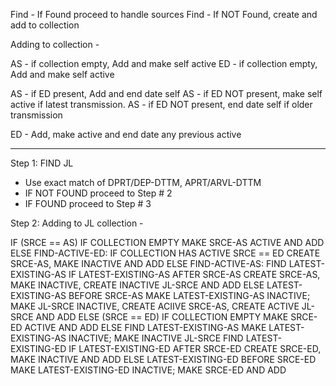 Find - If Found proceed to handle sources
Find - If NOT Found, create and add to collection

Adding to collection -

AS - if collection empty, Add and make self active
ED - if collection empty, Add and make self active

AS - if ED present, Add and end date self
AS - if ED NOT present, make self active if latest transmission.
AS - if ED NOT present, end date self if older transmission

ED - Add, make active and end date any previous active

--------------------------------------------------------------

Step 1: FIND JL
  - Use exact match of DPRT/DEP-DTTM, APRT/ARVL-DTTM
  - IF NOT FOUND proceed to Step # 2
  - IF FOUND proceed to Step # 3

Step 2: Adding to JL collection -

IF (SRCE == AS)
  IF COLLECTION EMPTY
    MAKE SRCE-AS ACTIVE AND ADD
  ELSE
    FIND-ACTIVE-ED: IF COLLECTION HAS ACTIVE SRCE == ED
      CREATE SRCE-AS, MAKE INACTIVE AND ADD
    ELSE
      FIND-ACTIVE-AS: FIND LATEST-EXISTING-AS
      IF LATEST-EXISTING-AS AFTER SRCE-AS
        CREATE SRCE-AS, MAKE INACTIVE, CREATE INACTIVE JL-SRCE AND ADD
      ELSE LATEST-EXISTING-AS BEFORE SRCE-AS
        MAKE LATEST-EXISTING-AS INACTIVE; MAKE JL-SRCE INACTIVE, CREATE ACIIVE SRCE-AS, CREATE ACTIVE JL-SRCE AND ADD
ELSE (SRCE == ED)
  IF COLLECTION EMPTY
    MAKE SRCE-ED ACTIVE AND ADD
  ELSE
    FIND LATEST-EXISTING-AS
      MAKE LATEST-EXISTING-AS INACTIVE; MAKE INACTIVE JL-SRCE
    FIND LATEST-EXISTING-ED
    IF LATEST-EXISTING-ED AFTER SRCE-ED
      CREATE SRCE-ED, MAKE INACTIVE AND ADD
    ELSE LATEST-EXISTING-ED BEFORE SRCE-ED
      MAKE LATEST-EXISTING-ED INACTIVE; MAKE SRCE-ED AND ADD

